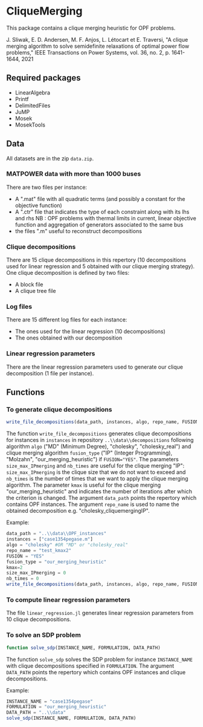 # CliqueMerging

This package contains a clique merging heuristic for OPF problems.

J. Sliwak, E. D. Andersen, M. F. Anjos, L. Létocart et E. Traversi, "A clique merging algorithm to solve semidefinite relaxations of optimal power flow problems," IEEE Transactions on Power Systems, vol. 36, no. 2, p. 1641-1644, 2021

## Required packages
* LinearAlgebra
* Printf
* DelimitedFiles
* JuMP
* Mosek
* MosekTools



## Data
All datasets are in the zip `data.zip`.

### MATPOWER data with more than 1000 buses
There are two files per instance:
* A ".mat" file with all quadratic terms (and possibly a constant for the objective function)
* A ".ctr" file that indicates the type of each constraint along with its lhs and rhs
NB : OPF problems with thermal limits in current, linear objective function and aggregation of generators associated to the same bus
* the files ".m" useful to reconstruct decompositions

### Clique decompositions
There are 15 clique decompositions in this repertory (10 decompositions used for linear regression and 5 obtained with our clique merging strategy). One clique decomposition is defined by two files:
* A block file
* A clique tree file

### Log files
There are 15 different log files for each instance:
* The ones used for the linear regression (10 decompositions)
* The ones obtained with our decomposition

### Linear regression parameters
There are the linear regression parameters used to generate our clique decomposition (1 file per instance).

## Functions

### To generate clique decompositions
```julia
write_file_decompositions(data_path, instances, algo, repo_name, FUSION, fusion_type = "", size_max_IPmerging=0, nb_times=0, kmax=0)
```
The function `write_file_decompositions` generates clique decompositions for instances in `instances` in repository `..\\data\\decompositions` following algorithm `algo` ("MD" (Minimum Degree), "cholesky", "cholesky_real") and clique merging algorithm `fusion_type` ("IP" (Integer Programming), "Molzahn", "our_merging_heuristic") if `FUSION="YES"`. The parameters `size_max_IPmerging` and `nb_times` are useful for the clique merging "IP": `size_max_IPmerging` is the clique size that we do not want to exceed and `nb_times` is the number of times that we want to apply the clique merging algorithm. The parameter `kmax` is useful for the clique merging "our_merging_heuristic" and indicates the number of iterations after which the criterion is changed. The argument `data_path` points the repertory which contains OPF instances. The argument `repo_name` is used to name the obtained decomposition e.g. "cholesky_cliquemergingIP".

Example:
```julia
data_path = "..\\data\\OPF_instances"
instances = ["case1354pegase.m"]
algo = "cholesky" #OR "MD" or "cholesky_real"
repo_name = "test_kmax2"
FUSION = "YES"
fusion_type = "our_merging_heuristic"
kmax=2
size_max_IPmerging = 0
nb_times = 0
write_file_decompositions(data_path, instances, algo, repo_name, FUSION, fusion_type, size_max_IPmerging, nb_times, kmax)
```

### To compute linear regression parameters
The file `linear_regression.jl` generates linear regression parameters from 10 clique decompositions.

### To solve an SDP problem
```julia
function solve_sdp(INSTANCE_NAME, FORMULATION, DATA_PATH)
```
The function `solve_sdp` solves the SDP problem for instance `INSTANCE_NAME` with clique decompositions specified in `FORMULATION`. The argument `DATA_PATH` points the repertory which contains OPF instances and clique decompositions.

Example:
```julia
INSTANCE_NAME = "case1354pegase"
FORMULATION = "our_merging_heuristic"
DATA_PATH = "..\\data"
solve_sdp(INSTANCE_NAME, FORMULATION, DATA_PATH)
```
